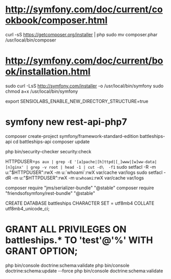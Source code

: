 # http://symfony.com/doc/current/cookbook/composer.html
curl -sS https://getcomposer.org/installer | php
sudo mv composer.phar /usr/local/bin/composer

# http://symfony.com/doc/current/book/installation.html
sudo curl -LsS http://symfony.com/installer -o /usr/local/bin/symfony
sudo chmod a+x /usr/local/bin/symfony

export SENSIOLABS_ENABLE_NEW_DIRECTORY_STRUCTURE=true
# symfony new rest-api-php7
composer create-project symfony/framework-standard-edition battleships-api
cd battleships-api
composer update

php bin/security-checker security:check

HTTPDUSER=`ps aux | grep -E '[a]pache|[h]ttpd|[_]www|[w]ww-data|[n]ginx' | grep -v root | head -1 | cut -d\  -f1`
sudo setfacl -R -m u:"$HTTPDUSER":rwX -m u:`whoami`:rwX var/cache var/logs
sudo setfacl -dR -m u:"$HTTPDUSER":rwX -m u:`whoami`:rwX var/cache var/logs


composer require "jms/serializer-bundle" "@stable"
composer require "friendsofsymfony/rest-bundle" "@stable"

CREATE DATABASE battleships CHARACTER SET = utf8mb4 COLLATE utf8mb4_unicode_ci;
# GRANT ALL PRIVILEGES ON battleships.* TO 'test'@'%' WITH GRANT OPTION;

php bin/console doctrine:schema:validate
php bin/console doctrine:schema:update --force
php bin/console doctrine:schema:validate
